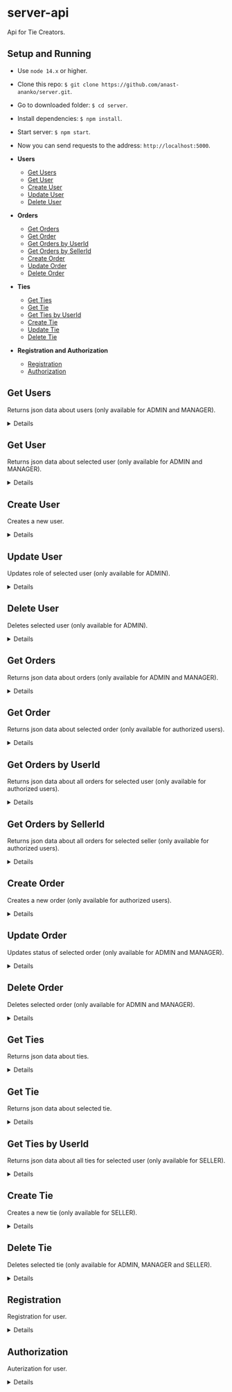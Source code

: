 # server-api
Api for Tie Creators.

## Setup and Running

- Use `node 14.x` or higher.
- Clone this repo: `$ git clone https://github.com/anast-ananko/server.git`.
- Go to downloaded folder: `$ cd server`.
- Install dependencies: `$ npm install`.
- Start server: `$ npm start`.
- Now you can send requests to the address: `http://localhost:5000`.

- **Users**
    - [Get Users](https://github.com/anast-ananko/server/tree/develop#get-users)
    - [Get User](https://github.com/anast-ananko/server/tree/develop#get-user)
    - [Create User](https://github.com/anast-ananko/server/tree/develop#create-user)
    - [Update User](https://github.com/anast-ananko/server/tree/develop#update-user)
    - [Delete User](https://github.com/anast-ananko/server/tree/develop#delete-user)
  
- **Orders**
    - [Get Orders](https://github.com/anast-ananko/server/tree/develop#get-orders)
    - [Get Order](https://github.com/anast-ananko/server/tree/develop#get-order)
    - [Get Orders by UserId](https://github.com/anast-ananko/server/tree/develop#get-orders-by-user-id)
    - [Get Orders by SellerId](https://github.com/anast-ananko/server/tree/develop#get-orders-by-seller-id)
    - [Create Order](https://github.com/anast-ananko/server/tree/develop#create-order)
    - [Update Order](https://github.com/anast-ananko/server/tree/develop#update-order)
    - [Delete Order](https://github.com/anast-ananko/server/tree/develop#delete-order)

- **Ties**
    - [Get Ties](https://github.com/anast-ananko/server/tree/develop#get-ties)
    - [Get Tie](https://github.com/anast-ananko/server/tree/develop#get-tie)
    - [Get Ties by UserId](https://github.com/anast-ananko/server/tree/develop#get-ties-by-user-id)
    - [Create Tie](https://github.com/anast-ananko/server/tree/develop#create-tie)
    - [Update Tie](https://github.com/anast-ananko/server/tree/develop#update-tie)
    - [Delete Tie](https://github.com/anast-ananko/server/tree/develop#delete-tie)
   
- **Registration and Authorization**
    - [Registration](https://github.com/anast-ananko/server/tree/develop#registration)
    - [Authorization](https://github.com/anast-ananko/server/tree/develop#authorization)


**Get Users**
----
Returns json data about users (only available for ADMIN and MANAGER).

<details>

* **URL**

    /api/users

* **Method:**

    `GET`

* **Headers:**

    `'Authorization': 'Bearer [token]'`

*  **URL Params**

    None

* **Query Params**

    **Optional:**
 
    `role=['USER'|'SELLER'|'MANAGER'|'ADMIN']`
  

    Api returns a header `X-Total-Count` that countains total number of records.

* **Data Params**

    None

* **Success Response:**

  * **Code:** 200 OK <br />
    **Content:** 
    ```json
      [
        {
          "_id": "63dd20a04ccd605f5664e262",
          "email": "user1@mail.ru",
          "password": "$2a$04$PNpGTzompxdmhUbGX/kbRuy/56KMsWzyHsozQO2jct9H4JONhbOGW",
          "role": "USER",
          "date": "2023-02-03T14:56:32.461Z"
        }
      ]
    ```
    **Headers:**
    ```
      "X-Total-Count": "10"
    ```
 
* **Error Response:**

    None

* **Notes:**

    None

</details>

**Get User**
----
Returns json data about selected user (only available for ADMIN and MANAGER).

<details>

* **URL**

    /api/users/:id

* **Method:**

    `GET`

* **Headers:**

    `'Authorization': 'Bearer [token]'`

*  **URL Params**

    **Required:**
 
    `id=[string]`

* **Query Params**

    None

* **Data Params**

    None

* **Success Response:**

  * **Code:** 200 OK <br />
    **Content:** 
    ```json
      {
        "_id": "63dd20a04ccd605f5664e262",
        "email": "user1@mail.ru",
        "password": "$2a$04$PNpGTzompxdmhUbGX/kbRuy/56KMsWzyHsozQO2jct9H4JONhbOGW",
        "role": "USER",
        "date": "2023-02-03T14:56:32.461Z"
      }
    ```
 
* **Error Response:**

  * **Code:** 404 NOT FOUND <br />
    **Content:** 
    ```json
      {
        message: "User with this id not found"
      }
    ```

* **Notes:**

    None

</details>

**Create User**
----
Creates a new user.

<details>

* **URL**

    /api/users

* **Method:**

    `POST`

* **Headers:**

    `'Content-Type': 'application/json'`

*  **URL Params**

    None

* **Query Params**

    None

* **Data Params**

    ```typescript
      {
        "email": "user1@mail.ru",
        "password": "user1",
        "role": ["USER"|"SELLER"]
      }
    ```

* **Success Response:**

  * **Code:** 201 CREATED <br />
    **Content:** 
    ```json
      {
        "_id": "63dd20a04ccd605f5664e262",
        "email": "user1@mail.ru",
        "password": "$2a$04$PNpGTzompxdmhUbGX/kbRuy/56KMsWzyHsozQO2jct9H4JONhbOGW",
        "role": "USER",
        "date": "2023-02-03T14:56:32.461Z"
      }
    ```
 
* **Error Response:**

  * **Code:** 400 BAD REQUEST <br />
    **Content:** 
    ```json
      {
        message: "Incorrect email or password"
      }
    ```

* **Notes:**

    None

</details>


**Update User**
----
Updates role of selected user (only available for ADMIN).

<details>

* **URL**

    /api/users/:id

* **Method:**

    `PATCH`

* **Headers:**

    `'Content-Type': 'application/json'`<br />
    `'Authorization': 'Bearer [token]'`

*  **URL Params**

    **Required:**

    `id=[string]`

* **Query Params**

    None

* **Data Params**

    ```typescript
      {
        "role": "MANAGER"
      }
    ```

* **Success Response:**

  * **Code:** 200 OK <br />
    **Content:** 
    ```json
      {        
        "_id": "63dd20a04ccd605f5664e262",
        "email": "user1@mail.ru",
        "password": "$2a$04$PNpGTzompxdmhUbGX/kbRuy/56KMsWzyHsozQO2jct9H4JONhbOGW",
        "role": "MANAGER",
        "date": "2023-02-03T14:56:32.461Z"
      }
    ```
 
* **Error Response:**

  * **Code:** 400 BAD REQUEST <br />
    **Content:** 
    ```json
      {
        message: "User has not been updated"
      }
    ```

* **Notes:**

    None

</details>

**Delete User**
----
Deletes selected user (only available for ADMIN).

<details>

* **URL**

    /api/users/:id

* **Method:**

    `DELETE`

* **Headers:**

    `'Authorization': 'Bearer [token]'`

*  **URL Params**

    **Required:**
 
    `id=[string]`

* **Query Params**

    None

* **Data Params**

    None

* **Success Response:**

  * **Code:** 200 OK <br />
    **Content:** 
    ```json
      {}
    ```
 
* **Error Response:**

  * **Code:** 404 NOT FOUND <br />
    **Content:** 
    ```json
      {}
    ```

* **Notes:**

    None

</details>

**Get Orders**
----
Returns json data about orders (only available for ADMIN and MANAGER).

<details>

* **URL**

    /api/orders

* **Method:**

    `GET`

* **Headers:**

    `'Authorization': 'Bearer [token]'`


*  **URL Params**

    None

* **Query Params**

      None
  

    Api returns a header `X-Total-Count` that countains total number of records.

* **Data Params**

    None

* **Success Response:**

  * **Code:** 200 OK <br />
    **Content:** 
    ```json
      [
        {
          "_id": "63dd20a04ccd605f5664e262",
          "userId": "63dbd9a0ed3f9585d55acd7b",
          "image": "https://i.ibb.co/ZLs1r2L/14.jpg",
          "price": 30,
          "status": "NON-PAID",
          "date": "2023-02-03T14:56:32.461Z",
          "sellerId": "63e3fb253a85875ab9a671c4"
        }
      ]
    ```
    **Headers:**
    ```
      "X-Total-Count": "10"
    ```
 
* **Error Response:**

    None

* **Notes:**

    None

</details>

**Get Order**
----
Returns json data about selected order (only available for authorized users).

<details>

* **URL**

    /api/orders/:id

* **Method:**

    `GET`

* **Headers:**

    `'Authorization': 'Bearer [token]'`

*  **URL Params**

    **Required:**
 
    `id=[string]`

* **Query Params**

    None

* **Data Params**

    None

* **Success Response:**

  * **Code:** 200 OK <br />
    **Content:** 
    ```json
      {
        "_id": "63dd20a04ccd605f5664e262",
        "userId": "63dbd9a0ed3f9585d55acd7b",
        "image": "https://i.ibb.co/ZLs1r2L/14.jpg",
        "price": 30,
        "status": "NON-PAID",
        "date": "2023-02-03T14:56:32.461Z",
        "sellerId": "63e3fb253a85875ab9a671c4"
      }
    ```
 
* **Error Response:**

  * **Code:** 404 NOT FOUND <br />
    **Content:** 
    ```json
      {
        message: "User with this id not found"
      }
    ```

* **Notes:**

    None

</details>


**Get Orders by UserId**
----
Returns json data about all orders for selected user (only available for authorized users).

<details>

* **URL**

    /api/orders/user/:id

* **Method:**

    `GET`

* **Headers:**

    `'Authorization': 'Bearer [token]'`

*  **URL Params**

    **Required:**
 
    `id=[string]`

    Api returns a header `X-Total-Count` that countains total number of records.

* **Query Params**

    None

* **Data Params**

    None

* **Success Response:**

  * **Code:** 200 OK <br />
    **Content:** 
    ```json
      [
        {
          "_id": "63dd20a04ccd605f5664e262",
          "userId": "63dbd9a0ed3f9585d55acd7b",
          "image": "https://i.ibb.co/ZLs1r2L/14.jpg",
          "price": 30,
          "status": "NON-PAID",
          "date": "2023-02-03T14:56:32.461Z",
          "sellerId": "63e3fb253a85875ab9a671c4"
        }
      ]
    ```
    **Headers:**
    ```
      "X-Total-Count": "10"
    ```
 
* **Error Response:**

    None

* **Notes:**

    None

</details>


**Get Orders by SellerId**
----
Returns json data about all orders for selected seller (only available for authorized users).

<details>

* **URL**

    /api/orders/seller/:id

* **Method:**

    `GET`

* **Headers:**

    `'Authorization': 'Bearer [token]'`

*  **URL Params**

    **Required:**
 
    `id=[string]`

    Api returns a header `X-Total-Count` that countains total number of records.

* **Query Params**

    None

* **Data Params**

    None

* **Success Response:**

  * **Code:** 200 OK <br />
    **Content:** 
    ```json
      [
        {
          "_id": "63dd20a04ccd605f5664e262",
          "userId": "63dbd9a0ed3f9585d55acd7b",
          "image": "https://i.ibb.co/ZLs1r2L/14.jpg",
          "price": 30,
          "status": "NON-PAID",
          "date": "2023-02-03T14:56:32.461Z",
          "sellerId": "63e3fb253a85875ab9a671c4"
        }
      ]
    ```
    **Headers:**
    ```
      "X-Total-Count": "10"
    ```
 
* **Error Response:**

    None

* **Notes:**

    None

</details>


**Create Order**
----
Creates a new order (only available for authorized users).

<details>

* **URL**

    /api/orders

* **Method:**

    `POST`

* **Headers:**

    `'Content-Type': 'application/json'`<br />
    `'Authorization': 'Bearer [token]'`

*  **URL Params**

    None

* **Query Params**

    None

* **Data Params**

    ```typescript
      {
        "userId": "63dbd9a0ed3f9585d55acd7b",
        "image": "https://i.ibb.co/ZLs1r2L/14.jpg",
        "price": 30,
        "sellerId": "63e3fb253a85875ab9a671c4"
      }
    ```

* **Success Response:**

  * **Code:** 201 CREATED <br />
    **Content:** 
    ```json
      {
        "_id": "63dd20a04ccd605f5664e262",
        "userId": "63dbd9a0ed3f9585d55acd7b",
        "image": "https://i.ibb.co/ZLs1r2L/14.jpg",
        "price": 30,
        "status": "NON-PAID",
        "date": "2023-02-03T14:56:32.461Z",
        "sellerId": "63e3fb253a85875ab9a671c4"
      }
    ```
 
* **Error Response:**

  * **Code:** 400 BAD REQUEST <br />
    **Content:** 
    ```json
      {
        message: "Check if all fields are filled"
      }
    ```

* **Notes:**

    None

</details>


**Update Order**
----
Updates status of selected order (only available for ADMIN and MANAGER).

<details>

* **URL**

    /api/orders/:id

* **Method:**

    `PATCH`

* **Headers:**

    `'Content-Type': 'application/json'`<br />
    `'Authorization': 'Bearer [token]'`

*  **URL Params**

    **Required:**

    `id=[string]`

* **Query Params**

    None

* **Data Params**

    ```typescript
      {
        "status": ['NON-PAID', 'PAID', 'DECLINED', 'IN PROGRESS', 'FINISHED']
      }
    ```

* **Success Response:**

  * **Code:** 200 OK <br />
    **Content:** 
    ```json
      {
        "_id": "63dd20a04ccd605f5664e262",
        "userId": "63dbd9a0ed3f9585d55acd7b",
        "image": "https://i.ibb.co/ZLs1r2L/14.jpg",
        "price": 30,
        "status": "PAID",
        "date": "2023-02-03T14:56:32.461Z",
        "sellerId": "63e3fb253a85875ab9a671c4"
      }
    ```
 
* **Error Response:**

  * **Code:** 400 BAD REQUEST <br />
    **Content:** 
    ```json
      {
        message: "Order has not been updated"
      }
    ```

* **Notes:**

    None

</details>

**Delete Order**
----
Deletes selected order (only available for ADMIN and MANAGER).

<details>

* **URL**

    /api/orders/:id

* **Method:**

    `DELETE`

* **Headers:**

    `'Authorization': 'Bearer [token]'`

*  **URL Params**

    **Required:**
 
    `id=[string]`

* **Query Params**

    None

* **Data Params**

    None

* **Success Response:**

  * **Code:** 200 OK <br />
    **Content:** 
    ```json
      {}
    ```
 
* **Error Response:**

  * **Code:** 404 NOT FOUND <br />
    **Content:** 
    ```json
      {}
    ```

* **Notes:**

    None

</details>


**Get Ties**
----
Returns json data about ties.

<details>

* **URL**

    /api/ties

* **Method:**

    `GET`

* **Headers:**

    None

*  **URL Params**

    None

* **Query Params**

    None  

    Api returns a header `X-Total-Count` that countains total number of records.

* **Data Params**

    None

* **Success Response:**

  * **Code:** 200 OK <br />
    **Content:** 
    ```json
      [
        {
          "_id": "63d9764a9110523df50c4d37",
          "userId": "63dbd9a0ed3f9585d55acd7b",
          "name": "MU-765",
          "image": "https://i.ibb.co/ZLs1r2L/14.jpg",
          "price": 20
        }
      ]
    ```
    **Headers:**
    ```
      "X-Total-Count": "10"
    ```
 
* **Error Response:**

    None

* **Notes:**

    None

</details>

**Get Tie**
----
Returns json data about selected tie.

<details>

* **URL**

    /api/ties/:id

* **Method:**

    `GET`

* **Headers:**

    None

*  **URL Params**

    **Required:**
 
    `id=[string]`

* **Query Params**

    None

* **Data Params**

    None

* **Success Response:**

  * **Code:** 200 OK <br />
    **Content:** 
    ```json
      {
        "_id": "63d9764a9110523df50c4d37",
        "userId": "63dbd9a0ed3f9585d55acd7b",
        "name": "RF-56",
        "image": "https://i.ibb.co/ZLs1r2L/14.jpg",
        "price": 20
      }
    ```
 
* **Error Response:**

  * **Code:** 404 NOT FOUND <br />
    **Content:** 
    ```json
      {
         message: "Tie with this id not found"
      }
    ```

* **Notes:**

    None

</details>


**Get Ties by UserId**
----
Returns json data about all ties for selected user (only available for SELLER).

<details>

* **URL**

    /api/ties/user/:id

* **Method:**

    `GET`

* **Headers:**

    `'Authorization': 'Bearer [token]'`

*  **URL Params**

    **Required:**
 
    `id=[string]`

    Api returns a header `X-Total-Count` that countains total number of records.

* **Query Params**

    None

* **Data Params**

    None

* **Success Response:**

  * **Code:** 200 OK <br />
    **Content:** 
    ```json
      [
        {
          "_id": "63d9764a9110523df50c4d37",
          "userId": "63dbd9a0ed3f9585d55acd7b",
          "name": "RT-67",
          "image": "https://i.ibb.co/ZLs1r2L/14.jpg",
          "price": 20
        }
      ]
    ```
    **Headers:**
    ```
      "X-Total-Count": "10"
    ```
 
* **Error Response:**

    None

* **Notes:**

    None

</details>


**Create Tie**
----
Creates a new tie (only available for SELLER).

<details>

* **URL**

    /api/ties

* **Method:**

    `POST`

* **Headers:**

    `'Content-Type': 'application/json'`<br />
    `'Authorization': 'Bearer [token]'`

*  **URL Params**

    None

* **Query Params**

    None

* **Data Params**

    ```typescript
      {
        "userId": "63dbd9a0ed3f9585d55acd7b",
        "name": "RT-23",
        "price": 20,
        Property image is optional
        "image": "https://i.ibb.co/ZLs1r2L/14.jpg"
      }
    ```

* **Success Response:**

  * **Code:** 201 CREATED <br />
    **Content:** 
    ```json
      {
        "_id": "63d9764a9110523df50c4d37",
        "userId": "63dbd9a0ed3f9585d55acd7b",
        "name": "OP-234",
        "image": "https://i.ibb.co/ZLs1r2L/14.jpg", 
        "price": 20
      }
    ```
 
* **Error Response:**

  * **Code:** 400 BAD REQUEST <br />
    **Content:** 
    ```json
      {
        message: "Check if all fields are filled"
      }
    ```

* **Notes:**

    None

</details>


**Delete Tie**
----
Deletes selected tie (only available for ADMIN, MANAGER and SELLER).

<details>

* **URL**

    /api/ties/:id

* **Method:**

    `DELETE`

* **Headers:**

    `'Authorization': 'Bearer [token]'`

*  **URL Params**

    **Required:**
 
    `id=[string]`

* **Query Params**

    None

* **Data Params**

    None

* **Success Response:**

  * **Code:** 200 OK <br />
    **Content:** 
    ```json
      {}
    ```
 
* **Error Response:**

  * **Code:** 404 NOT FOUND <br />
    **Content:** 
    ```json
      {}
    ```

* **Notes:**

    None

</details>


**Registration**
----
Registration for user.

<details>

* **URL**

    /api/auth/registration

* **Method:**

    `POST`

* **Headers:**

    `'Content-Type': 'application/json'`

*  **URL Params**

    None

* **Query Params**

    None

* **Data Params**

    ```typescript
      {
        "email": "user10@gmail.ru",
        "password": "user10",
        "role": "USER"
      }
    ```

* **Success Response:**

  * **Code:** 200 OK <br />
    **Content:** 
    ```json
      {
        "_id": "63dd20a04ccd605f5664e262",
        "email": "user10@gmail.ru",
        "password": "$2a$04$PNpGTzompxdmhUbGX/kbRuy/56KMsWzyHsozQO2jct9H4JONhbOGW",
        "role": "USER",
        "date": "2023-02-03T14:56:32.461Z"
      }
    ```
 
* **Error Response:**

  * **Code:** 400 BAD REQUEST <br />
    **Content:** 
    ```json
      {
        message: "Registration error"
      }
      OR
      {
        message: "Сheck if all fields are filled"
      }
      OR
      {
        message: "User with this name exists"
      }
    ```

* **Notes:**

    None

</details>


**Authorization**
----
Auterization for user.

<details>

* **URL**

    /api/auth/login

* **Method:**

    `POST`

* **Headers:**

    `'Content-Type': 'application/json'`

*  **URL Params**

    None

* **Query Params**

    None

* **Data Params**

  ```typescript
      {
        "email": "user10@gmail.ru",
        "password": "user10"
      }
  ```

* **Success Response:**

  * **Code:** 200 OK <br />
    **Content:** 
    ```json
      {
        "user": {
            "_id": "63dd20914ccd605f5664e25e",
            "email": "user10@gmail.ru",
            "password": "$2a$04$ZaOJYkDcaxFnzZ.y6kf9GOtfi5a1WCkenGZLFRtwj9PT/ct5qLw1i",
            "role": "ADMIN",
            "date": "2023-02-03T14:56:17.210Z"
        },
        "token": "eyJhbGciOiJIUzI1NiIsInR5cCI6IkpXVCJ9.eyJpZCI6IjYzZGQyMDkxNGNjZDYwNWY1NjY0ZTI1ZSIsInJvbGUiOiJBRE1JTiIsImlhdCI6MTY3NTUxOTE1MywiZXhwIjoxNjc1NTYyMzUzfQ.aJImJSSVNLWgP1Y8QGK37kBQ-Qvtxg25N9dZbMzciZo"
      }
    ```
 
* **Error Response:**

  * **Code:** 404 NOT FOUND <br />
    **Content:** 
    ```json
      {
        message: "User with user@gmail.ru not found"
      }
    ```

  * **Code:** 400 BAD REQUEST <br />
    **Content:** 
    ```json
      {
        message: "Incorrect password"
      }
      OR
      {
        message: "Login error"
      }
    ```  

* **Notes:**

    None

</details>
